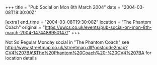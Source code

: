 +++
title = "Pub Social on Mon 8th March 2004"
date = "2004-03-08T18:30:00Z"

[extra]
end_time = "2004-03-08T19:30:00Z"
location = "The Phantom Coach"
original = "https://uwcs.co.uk/events/pub-social-on-mon-8th-march-2004-1474488950147/"
+++

Not So Regular Monday social in "The Phantom Coach" see http://www.streetmap.co.uk/streetmap.dll?postcode2map?CV4%207BA\&The%20Phantom%20Coach%20-%20CV4%207BA for location details

